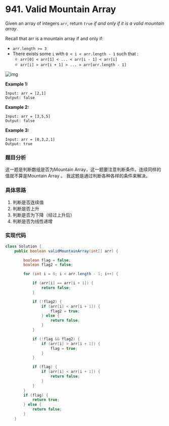 # 941. Valid Mountain Array

Given an array of integers `arr`, return *`true` if and only if it is a valid mountain array*.

Recall that arr is a mountain array if and only if:

- `arr.length >= 3`
- There exists some `i` with `0 < i < arr.length - 1` such that : 
  - `arr[0] < arr[1] < ... < arr[i - 1] < arr[i]`
  - `arr[i] > arr[i + 1] > ... > arr[arr.length - 1]`

![img](https://assets.leetcode.com/uploads/2019/10/20/hint_valid_mountain_array.png)

 

**Example 1:**

```
Input: arr = [2,1]
Output: false
```

**Example 2:**

```
Input: arr = [3,5,5]
Output: false
```

**Example 3:**

```
Input: arr = [0,3,2,1]
Output: true
```



### 题目分析

这一题是判断数组是否为Mountain Array，这一题要注意判断条件。连续同样的值就不算是Mountain Array 。 我这题是通过判断各种各样的条件来解决。

### 具体思路

1. 判断是否连续值
2. 判断是否上升
3. 判断是否为下降（经过上升后）
4. 判断是否为线性递增

### 实现代码

```java
class Solution {
    public boolean validMountainArray(int[] arr) {

        boolean flag = false;
        boolean flag2 = false;

        for (int i = 0; i < arr.length - 1; i++) {

            if (arr[i] == arr[i + 1]) {
                return false;
            }

            if (!flag2) {
                if (arr[i] < arr[i + 1]) {
                    flag2 = true;
                } else {
                    return false;
                }
            }

            if (!flag && flag2) {
                if (arr[i] > arr[i + 1]) {
                    flag = true;
                }
            }

            if (flag) {
                if (arr[i] < arr[i + 1]) {
                    return false;
                }
            }
        }
        if (flag) {
            return true;
        } else {
            return false;
        }
    }
```